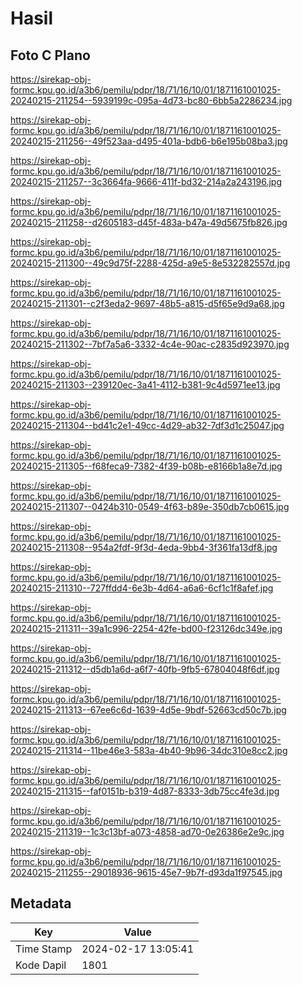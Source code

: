 # Hasil

## Foto C Plano

https://sirekap-obj-formc.kpu.go.id/a3b6/pemilu/pdpr/18/71/16/10/01/1871161001025-20240215-211254--5939199c-095a-4d73-bc80-6bb5a2286234.jpg

https://sirekap-obj-formc.kpu.go.id/a3b6/pemilu/pdpr/18/71/16/10/01/1871161001025-20240215-211256--49f523aa-d495-401a-bdb6-b6e195b08ba3.jpg

https://sirekap-obj-formc.kpu.go.id/a3b6/pemilu/pdpr/18/71/16/10/01/1871161001025-20240215-211257--3c3664fa-9666-411f-bd32-214a2a243196.jpg

https://sirekap-obj-formc.kpu.go.id/a3b6/pemilu/pdpr/18/71/16/10/01/1871161001025-20240215-211258--d2605183-d45f-483a-b47a-49d5675fb826.jpg

https://sirekap-obj-formc.kpu.go.id/a3b6/pemilu/pdpr/18/71/16/10/01/1871161001025-20240215-211300--49c9d75f-2288-425d-a9e5-8e532282557d.jpg

https://sirekap-obj-formc.kpu.go.id/a3b6/pemilu/pdpr/18/71/16/10/01/1871161001025-20240215-211301--c2f3eda2-9697-48b5-a815-d5f65e9d9a68.jpg

https://sirekap-obj-formc.kpu.go.id/a3b6/pemilu/pdpr/18/71/16/10/01/1871161001025-20240215-211302--7bf7a5a6-3332-4c4e-90ac-c2835d923970.jpg

https://sirekap-obj-formc.kpu.go.id/a3b6/pemilu/pdpr/18/71/16/10/01/1871161001025-20240215-211303--239120ec-3a41-4112-b381-9c4d5971ee13.jpg

https://sirekap-obj-formc.kpu.go.id/a3b6/pemilu/pdpr/18/71/16/10/01/1871161001025-20240215-211304--bd41c2e1-49cc-4d29-ab32-7df3d1c25047.jpg

https://sirekap-obj-formc.kpu.go.id/a3b6/pemilu/pdpr/18/71/16/10/01/1871161001025-20240215-211305--f68feca9-7382-4f39-b08b-e8166b1a8e7d.jpg

https://sirekap-obj-formc.kpu.go.id/a3b6/pemilu/pdpr/18/71/16/10/01/1871161001025-20240215-211307--0424b310-0549-4f63-b89e-350db7cb0615.jpg

https://sirekap-obj-formc.kpu.go.id/a3b6/pemilu/pdpr/18/71/16/10/01/1871161001025-20240215-211308--954a2fdf-9f3d-4eda-9bb4-3f361fa13df8.jpg

https://sirekap-obj-formc.kpu.go.id/a3b6/pemilu/pdpr/18/71/16/10/01/1871161001025-20240215-211310--727ffdd4-6e3b-4d64-a6a6-6cf1c1f8afef.jpg

https://sirekap-obj-formc.kpu.go.id/a3b6/pemilu/pdpr/18/71/16/10/01/1871161001025-20240215-211311--39a1c996-2254-42fe-bd00-f23126dc349e.jpg

https://sirekap-obj-formc.kpu.go.id/a3b6/pemilu/pdpr/18/71/16/10/01/1871161001025-20240215-211312--d5db1a6d-a6f7-40fb-9fb5-67804048f6df.jpg

https://sirekap-obj-formc.kpu.go.id/a3b6/pemilu/pdpr/18/71/16/10/01/1871161001025-20240215-211313--67ee6c6d-1639-4d5e-9bdf-52663cd50c7b.jpg

https://sirekap-obj-formc.kpu.go.id/a3b6/pemilu/pdpr/18/71/16/10/01/1871161001025-20240215-211314--11be46e3-583a-4b40-9b96-34dc310e8cc2.jpg

https://sirekap-obj-formc.kpu.go.id/a3b6/pemilu/pdpr/18/71/16/10/01/1871161001025-20240215-211315--faf0151b-b319-4d87-8333-3db75cc4fe3d.jpg

https://sirekap-obj-formc.kpu.go.id/a3b6/pemilu/pdpr/18/71/16/10/01/1871161001025-20240215-211319--1c3c13bf-a073-4858-ad70-0e26386e2e9c.jpg

https://sirekap-obj-formc.kpu.go.id/a3b6/pemilu/pdpr/18/71/16/10/01/1871161001025-20240215-211255--29018936-9615-45e7-9b7f-d93da1f97545.jpg


## Metadata

| Key        | Value               |
| ---------- | ------------------- |
| Time Stamp | 2024-02-17 13:05:41 |
| Kode Dapil | 1801                |



